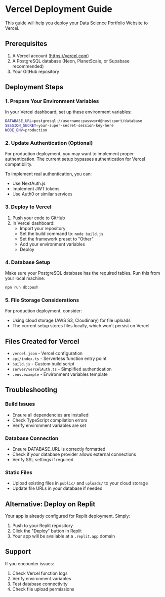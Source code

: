 # Vercel Deployment Guide

This guide will help you deploy your Data Science Portfolio Website to Vercel.

## Prerequisites

1. A Vercel account (https://vercel.com)
2. A PostgreSQL database (Neon, PlanetScale, or Supabase recommended)
3. Your GitHub repository

## Deployment Steps

### 1. Prepare Your Environment Variables

In your Vercel dashboard, set up these environment variables:

```bash
DATABASE_URL=postgresql://username:password@host:port/database
SESSION_SECRET=your-super-secret-session-key-here
NODE_ENV=production
```

### 2. Update Authentication (Optional)

For production deployment, you may want to implement proper authentication. The current setup bypasses authentication for Vercel compatibility.

To implement real authentication, you can:
- Use NextAuth.js
- Implement JWT tokens
- Use Auth0 or similar services

### 3. Deploy to Vercel

1. Push your code to GitHub
2. In Vercel dashboard:
   - Import your repository
   - Set the build command to: `node build.js`
   - Set the framework preset to "Other"
   - Add your environment variables
   - Deploy

### 4. Database Setup

Make sure your PostgreSQL database has the required tables. Run this from your local machine:

```bash
npm run db:push
```

### 5. File Storage Considerations

For production deployment, consider:
- Using cloud storage (AWS S3, Cloudinary) for file uploads
- The current setup stores files locally, which won't persist on Vercel

## Files Created for Vercel

- `vercel.json` - Vercel configuration
- `api/index.ts` - Serverless function entry point
- `build.js` - Custom build script
- `server/vercelAuth.ts` - Simplified authentication
- `.env.example` - Environment variables template

## Troubleshooting

### Build Issues
- Ensure all dependencies are installed
- Check TypeScript compilation errors
- Verify environment variables are set

### Database Connection
- Ensure DATABASE_URL is correctly formatted
- Check if your database provider allows external connections
- Verify SSL settings if required

### Static Files
- Upload existing files in `public/` and `uploads/` to your cloud storage
- Update file URLs in your database if needed

## Alternative: Deploy on Replit

Your app is already configured for Replit deployment. Simply:
1. Push to your Replit repository
2. Click the "Deploy" button in Replit
3. Your app will be available at a `.replit.app` domain

## Support

If you encounter issues:
1. Check Vercel function logs
2. Verify environment variables
3. Test database connectivity
4. Check file upload permissions